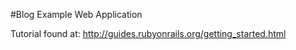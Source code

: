 #Blog Example Web Application

Tutorial found at:
http://guides.rubyonrails.org/getting_started.html
